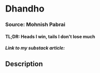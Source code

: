 # Dhandho
### Source: Mohnish Pabrai
#### TL;DR: Heads I win, tails I don't lose much

##### Link to my substack article: 

## Description
